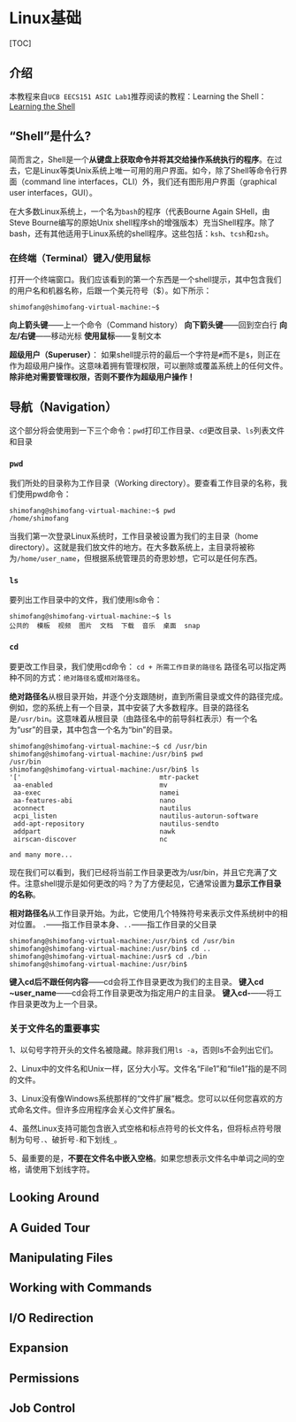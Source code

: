 
# Linux基础

[TOC]

## 介绍

本教程来自`UCB EECS151 ASIC Lab1`推荐阅读的教程：Learning the Shell：[Learning the Shell](http://linuxcommand.org/lc3_learning_the_shell.php)

## “Shell”是什么?

简而言之，Shell是一个**从键盘上获取命令并将其交给操作系统执行的程序**。在过去，它是Linux等类Unix系统上唯一可用的用户界面。如今，除了Shell等命令行界面（command line interfaces，CLI）外，我们还有图形用户界面（graphical user interfaces，GUI）。

在大多数Linux系统上，一个名为`bash`的程序（代表Bourne Again SHell，由Steve Bourne编写的原始Unix shell程序sh的增强版本）充当Shell程序。除了bash，还有其他适用于Linux系统的shell程序。这些包括：`ksh`、`tcsh`和`zsh`。

### 在终端（Terminal）键入/使用鼠标

打开一个终端窗口。我们应该看到的第一个东西是一个shell提示，其中包含我们的用户名和机器名称，后跟一个美元符号（$）。如下所示：

```shell
shimofang@shimofang-virtual-machine:~$ 
```

**向上箭头键**——上一个命令（Command history）
**向下箭头键**——回到空白行
**向左/右键**——移动光标
**使用鼠标**——复制文本

**超级用户（Superuser）**： 如果shell提示符的最后一个字符是`#`而不是`$`，则正在作为超级用户操作。这意味着拥有管理权限，可以删除或覆盖系统上的任何文件。
**除非绝对需要管理权限，否则不要作为超级用户操作！**

## 导航（Navigation）

这个部分将会使用到一下三个命令：`pwd`打印工作目录、`cd`更改目录、`ls`列表文件和目录

### `pwd`

我们所处的目录称为工作目录（Working directory）。要查看工作目录的名称，我们使用pwd命令：

```shell
shimofang@shimofang-virtual-machine:~$ pwd
/home/shimofang
```

当我们第一次登录Linux系统时，工作目录被设置为我们的主目录（home directory）。这就是我们放文件的地方。在大多数系统上，主目录将被称为`/home/user_name`，但根据系统管理员的奇思妙想，它可以是任何东西。

### `ls`

要列出工作目录中的文件，我们使用ls命令：

```shell
shimofang@shimofang-virtual-machine:~$ ls
公共的  模板  视频  图片  文档  下载  音乐  桌面  snap
```

### `cd`

要更改工作目录，我们使用cd命令：
`cd + 所需工作目录的路径名`
路径名可以指定两种不同的方式：`绝对路径名`或`相对路径名`。

**绝对路径名**从根目录开始，并逐个分支跟随树，直到所需目录或文件的路径完成。例如，您的系统上有一个目录，其中安装了大多数程序。目录的路径名是`/usr/bin`。这意味着从根目录（由路径名中的前导斜杠表示）有一个名为“usr”的目录，其中包含一个名为“bin”的目录。

```shell
shimofang@shimofang-virtual-machine:~$ cd /usr/bin
shimofang@shimofang-virtual-machine:/usr/bin$ pwd
/usr/bin
shimofang@shimofang-virtual-machine:/usr/bin$ ls
'['                                   mtr-packet
 aa-enabled                           mv
 aa-exec                              namei
 aa-features-abi                      nano
 aconnect                             nautilus
 acpi_listen                          nautilus-autorun-software
 add-apt-repository                   nautilus-sendto
 addpart                              nawk
 airscan-discover                     nc

and many more...
```

现在我们可以看到，我们已经将当前工作目录更改为/usr/bin，并且它充满了文件。注意shell提示是如何更改的吗？为了方便起见，它通常设置为**显示工作目录的名称**。

**相对路径名**从工作目录开始。为此，它使用几个特殊符号来表示文件系统树中的相对位置。
`.`——指工作目录本身、`..`——指工作目录的父目录

```shell
shimofang@shimofang-virtual-machine:/usr/bin$ cd /usr/bin
shimofang@shimofang-virtual-machine:/usr/bin$ cd ..
shimofang@shimofang-virtual-machine:/usr$ cd ./bin
shimofang@shimofang-virtual-machine:/usr/bin$ 
```

**键入cd后不跟任何内容**——cd会将工作目录更改为我们的主目录。
**键入cd ~user_name**——cd会将工作目录更改为指定用户的主目录。
**键入cd-**——将工作目录更改为上一个目录。

### 关于文件名的重要事实

1、以句号字符开头的文件名被隐藏。除非我们用`ls -a`，否则ls不会列出它们。

2、Linux中的文件名和Unix一样，区分大小写。文件名“File1”和“file1”指的是不同的文件。

3、Linux没有像Windows系统那样的“文件扩展”概念。您可以以任何您喜欢的方式命名文件。但许多应用程序会关心文件扩展名。

4、虽然Linux支持可能包含嵌入式空格和标点符号的长文件名，但将标点符号限制为句号`.`、破折号`-`和下划线`_`。

5、最重要的是，**不要在文件名中嵌入空格**。如果您想表示文件名中单词之间的空格，请使用下划线字符。

## Looking Around

## A Guided Tour

## Manipulating Files

## Working with Commands

## I/O Redirection

## Expansion

## Permissions

## Job Control
